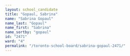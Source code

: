 ```yaml
---
layout: school_candidate
title: "Gopaul, Sabrina"
name: "Sabrina Gopaul"
name_last: "Gopaul"
name_first: "Sabrina"
name_sortby: "gopaul"
id: "2471"
ward: "4"
permalink: "/toronto-school-board/sabrina-gopaul-2471/"
---
```

